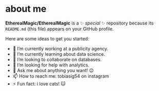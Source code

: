 # about me


**EtherealMagic/EtherealMagic** is a ✨ _special_ ✨ repository because its `README.md` (this file) appears on your GitHub profile.

Here are some ideas to get you started:

- 🔭 I’m currently working at a publicity agency.
- 🌱 I’m currently learning about data science.
- 👯 I’m looking to collaborate on databases.
- 🤔 I’m looking for help with analytics.
- 💬 Ask me about anything you want! 😉
- 📫 How to reach me: tobiasig54 on instagram
- ⚡ Fun fact: i love cats! 🐱 

